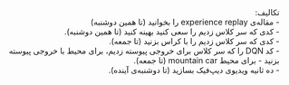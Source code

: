 <div dir='rtl'> <hr2>
  تکالیف:</hr2> <br>
  - مقاله‌ی experience replay را بخوانید (تا همین دوشنبه)<br>
  - کدی که سر کلاس زدیم را سعی کنید بهینه کنید (تا همین دوشنبه).<br>
  - کدی که سر کلاس زدیم را با کراس بزنید (تا جمعه).<br>
- کد DQN را که سر کلاس برای خروجی پیوسته زدیم، برای محیط با خروجی پیوسته بزنید - برای محیط mountain car (تا جمعه).<br>
- ده ثانیه ویدیوی دیپ‌فیک بسازید (تا دوشنبه‌ی آینده).

  </div>
